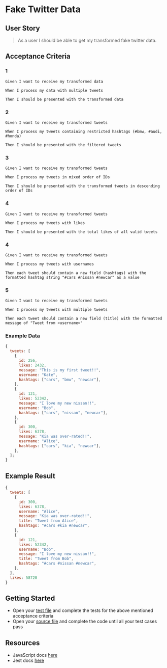 # Fake Twitter Data

## User Story

> As a user I should be able to get my transformed fake twitter data.

## Acceptance Criteria

### 1

```
Given I want to receive my transformed data

When I process my data with multiple tweets

Then I should be presented with the transformed data
```

### 2

```
Given I want to receive my transformed tweets

When I process my tweets containing restricted hashtags (#bmw, #audi, #honda)

Then I should be presented with the filtered tweets
```

### 3

```
Given I want to receive my transformed tweets

When I process my tweets in mixed order of IDs

Then I should be presented with the transformed tweets in descending order of IDs
```

### 4

```
Given I want to receive my transformed tweets

When I process my tweets with likes

Then I should be presented with the total likes of all valid tweets
```

### 4

```
Given I want to receive my transformed tweets

When I process my tweets with usernames

Then each tweet should contain a new field (hashtags) with the formatted hashtag string "#cars #nissan #newcar" as a value
```

### 5

```
Given I want to receive my transformed tweets

When I process my tweets with multiple tweets

Then each tweet should contain a new field (title) with the formatted message of "Tweet from <username>"
```

### Example Data

```javascript
{
  tweets: [
    {
      id: 256,
      likes: 2432,
      message: "This is my first tweet!!",
      username: "Kate",
      hashtags: ["cars", "bmw", "newcar"],
    },
    {
      id: 121,
      likes: 52342,
      message: "I love my new nissan!!",
      username: "Bob",
      hashtags: ["cars", "nissan", "newcar"],
    },
    {
      id: 300,
      likes: 6378,
      message: "Kia was over-rated!!",
      username: "Alice",
      hashtags: ["cars", "kia", "newcar"],
    },
  ];
}
```

## Example Result

```javascript
{
  tweets: [
    {
      id: 300,
      likes: 6378,
      username: "Alice",
      message: "Kia was over-rated!!",
      title: "Tweet from Alice",
      hashtags: "#cars #kia #newcar",
    },
    {
      id: 121,
      likes: 52342,
      username: "Bob",
      message: "I love my new nissan!!",
      title: "Tweet from Bob",
      hashtags: "#cars #nissan #newcar",
    },
  ],
  likes: 58720
}
```

## Getting Started

- Open your [test file](./index.test.js) and complete the tests for the above mentioned acceptance criteria
- Open your [source file](./index.js) and complete the code until all your test cases pass

## Resources

- JavaScript docs [here](https://developer.mozilla.org/en-US/docs/Learn/JavaScript)
- Jest docs [here](https://jestjs.io/docs/getting-started)
